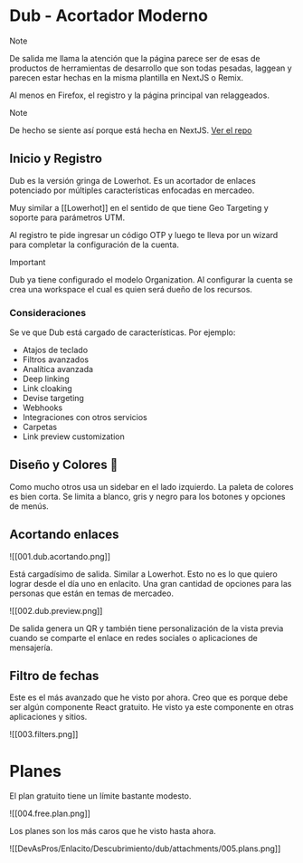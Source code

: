 # Dub - Acortador Moderno

> [!Note]
> De salida me llama la atención que la página parece ser de esas de productos de herramientas de desarrollo que son todas pesadas, laggean y parecen estar hechas en la misma plantilla en NextJS o Remix.
> 
> Al menos en Firefox, el registro y la página principal van relaggeados.

> [!Note]
> De hecho se siente así porque está hecha en NextJS. [Ver el repo](https://github.com/dubinc/dub)

## Inicio y Registro

Dub es la versión gringa de Lowerhot. Es un acortador de enlaces potenciado por múltiples características enfocadas en mercadeo.

Muy similar a [[Lowerhot]] en el sentido de que tiene Geo Targeting y soporte para parámetros UTM.

Al registro te pide ingresar un código OTP y luego te lleva por un wizard para completar la configuración de la cuenta.

> [!Important]
> Dub ya tiene configurado el modelo Organization. Al configurar la cuenta se crea una workspace el cual es quien será dueño de los recursos.

### Consideraciones

Se ve que Dub está cargado de características. Por ejemplo:

- Atajos de teclado
- Filtros avanzados
- Analítica avanzada
- Deep linking
- Link cloaking
- Devise targeting
- Webhooks
- Integraciones con otros servicios
- Carpetas
- Link preview customization

## Diseño y Colores 🎨

Como mucho otros usa un sidebar en el lado izquierdo. La paleta de colores es bien corta. Se limita a blanco, gris y negro para los botones y opciones de menús.

## Acortando enlaces

![[001.dub.acortando.png]]

Está cargadísimo de salida. Similar a Lowerhot. Esto no es lo que quiero lograr desde el día uno en enlacito. Una gran cantidad de opciones para las personas que están en temas de mercadeo.

![[002.dub.preview.png]]

De salida genera un QR y también tiene personalización de la vista previa cuando se comparte el enlace en redes sociales o aplicaciones de mensajería.

## Filtro de fechas

Este es el más avanzado que he visto por ahora. Creo que es porque debe ser algún componente React gratuito. He visto ya este componente en otras aplicaciones y sitios.

![[003.filters.png]]

# Planes

El plan gratuito tiene un límite bastante modesto.

![[004.free.plan.png]]

Los planes son los más caros que he visto hasta ahora.

![[DevAsPros/Enlacito/Descubrimiento/dub/attachments/005.plans.png]]